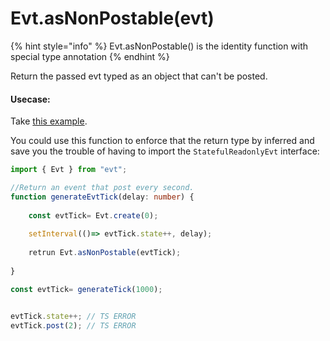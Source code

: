 # Evt.asNonPostable\(evt\)

{% hint style="info" %}
Evt.asNonPostable\(\) is the identity function with special type annotation
{% endhint %}

Return the passed evt typed as an object that can't be posted.

#### Usecase: 

Take [this example](https://docs.evt.land/api/statefulevt#make-a-statefulevt-readonly).

You could use this function to enforce that the return type by inferred and save you the trouble of having to import the `StatefulReadonlyEvt` interface:

```typescript
import { Evt } from "evt";

//Return an event that post every second.
function generateEvtTick(delay: number) {
    
    const evtTick= Evt.create(0);
    
    setInterval(()=> evtTick.state++, delay);
    
    retrun Evt.asNonPostable(evtTick);
    
}

const evtTick= generateTick(1000);


evtTick.state++; // TS ERROR
evtTick.post(2); // TS ERROR
```

